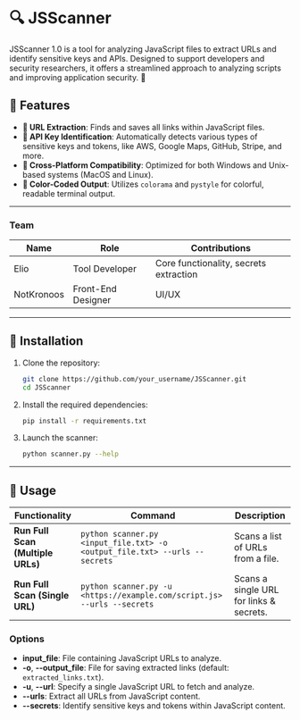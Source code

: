 # 🔍 JSScanner

JSScanner 1.0 is a tool for analyzing JavaScript files to extract URLs and identify sensitive keys and APIs. Designed to support developers and security researchers, it offers a streamlined approach to analyzing scripts and improving application security. 🚀

## 📜 Features

- **🔗 URL Extraction**: Finds and saves all links within JavaScript files.
- **🔑 API Key Identification**: Automatically detects various types of sensitive keys and tokens, like AWS, Google Maps, GitHub, Stripe, and more.
- **🔄 Cross-Platform Compatibility**: Optimized for both Windows and Unix-based systems (MacOS and Linux).
- **🎨 Color-Coded Output**: Utilizes `colorama` and `pystyle` for colorful, readable terminal output.

---


### Team

| Name           | Role                | Contributions                           |
|----------------|---------------------|-----------------------------------------|
| Elio           | Tool Developer      | Core functionality, secrets extraction  |
| NotKronoos     | Front-End Designer  | UI/UX                                   |


---


## 🚀 Installation

1. Clone the repository:
    ```bash
    git clone https://github.com/your_username/JSScanner.git
    cd JSScanner
    ```
2. Install the required dependencies:
    ```bash
    pip install -r requirements.txt
    ```
3. Launch the scanner:
    ```bash
    python scanner.py --help
    ```


---

## 📖 Usage

| Functionality               | Command                                                                                             | Description                              |
|-----------------------------|-----------------------------------------------------------------------------------------------------|------------------------------------------|
| **Run Full Scan (Multiple URLs)** | ```python scanner.py <input_file.txt> -o <output_file.txt> --urls --secrets ```            | Scans a list of URLs from a file.       |
| **Run Full Scan (Single URL)**    | ```python scanner.py -u <https://example.com/script.js> --urls --secrets ```              | Scans a single URL for links & secrets. |

### Options

- **input_file**: File containing JavaScript URLs to analyze.
- **-o**, **--output_file**: File for saving extracted links (default: `extracted_links.txt`).
- **-u**, **--url**: Specify a single JavaScript URL to fetch and analyze.
- **--urls**: Extract all URLs from JavaScript content.
- **--secrets**: Identify sensitive keys and tokens within JavaScript content.


